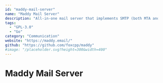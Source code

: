 ```yaml
---
id: "maddy-mail-server"
name: "Maddy Mail Server"
description: "All-in-one mail server that implements SMTP (both MTA and MX) and IMAP. Replaces Postfix, Dovecot, OpenDKIM, OpenSPF, OpenDMARC with single daemon."
tags:
  - "GPL-3.0"
  - "Go"
category: "Communication"
website: "https://maddy.email/"
github: "https://github.com/foxcpp/maddy"
#image: "/placeholder.svg?height=300&width=400"
---
```


# Maddy Mail Server
